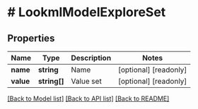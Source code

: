 # # LookmlModelExploreSet

## Properties

Name | Type | Description | Notes
------------ | ------------- | ------------- | -------------
**name** | **string** | Name | [optional] [readonly]
**value** | **string[]** | Value set | [optional] [readonly]

[[Back to Model list]](../../README.md#models) [[Back to API list]](../../README.md#endpoints) [[Back to README]](../../README.md)
